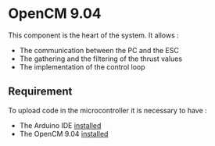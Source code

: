 # OpenCM 9.04
This component is the heart of the system. It allows :
* The communication between the PC and the ESC
* The gathering and the filtering of the thrust values
* The implementation of the control loop

## Requirement
To upload code in the microcontroller it is necessary to have :
* The Arduino IDE [installed](https://www.arduino.cc/en/software)
* The OpenCM 9.04 [installed](https://emanual.robotis.com/docs/en/parts/controller/opencm904/#arduino-ide)